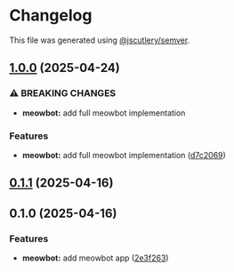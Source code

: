 # Changelog

This file was generated using [@jscutlery/semver](https://github.com/jscutlery/semver).

## [1.0.0](https://github.com/dotablaze-tech/platform/compare/meowbot-0.1.1...meowbot-1.0.0) (2025-04-24)


### ⚠ BREAKING CHANGES

* **meowbot:** add full meowbot implementation

### Features

* **meowbot:** add full meowbot implementation ([d7c2069](https://github.com/dotablaze-tech/platform/commit/d7c20695c350d14ef97f097c2d4ab6c7f614569c))

## [0.1.1](https://github.com/dotablaze-tech/platform/compare/meowbot-0.1.0...meowbot-0.1.1) (2025-04-16)

## 0.1.0 (2025-04-16)


### Features

* **meowbot:** add meowbot app ([2e3f263](https://github.com/dotablaze-tech/platform/commit/2e3f263adb9f43f10fcfe050e465d213922618d9))
